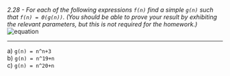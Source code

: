 *2.28 - For each of the following expressions `f(n)` find a simple `g(n)` such that `f(n) = Θ(g(n))`. (You should be able to prove your result by exhibiting the relevant parameters, but this is not required for the homework.)*  
![equation](https://github.com/jonathantorres/adm/blob/master/ch2/img/2-28.png)
***
a) `g(n) = n^n+3`  
b) `g(n) = n^19+n`  
c) `g(n) = n^20+n`
